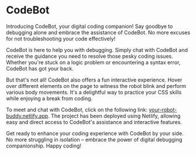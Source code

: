# CodeBot

Introducing CodeBot, your digital coding companion! Say goodbye to debugging alone and embrace the assistance of CodeBot. No more excuses for not troubleshooting your code effectively!

CodeBot is here to help you with debugging. Simply chat with CodeBot and receive the guidance you need to resolve those pesky coding issues. Whether you're stuck on a logic problem or encountering a syntax error, CodeBot has got your back.

But that's not all! CodeBot also offers a fun interactive experience. Hover over different elements on the page to witness the robot blink and perform various body movements. It's a delightful way to practice your CSS skills while enjoying a break from coding.

To meet and chat with CodeBot, click on the following link: [your-robot-buddy.netlify.app](https://your-robot-buddy.netlify.app/). The project has been deployed using Netlify, allowing easy and direct access to CodeBot's assistance and interactive features.

Get ready to enhance your coding experience with CodeBot by your side. No more struggling in isolation – embrace the power of digital debugging companionship. Happy coding!
